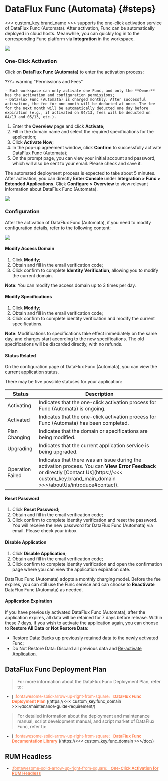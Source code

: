 # DataFlux Func (Automata) {#steps}

<<< custom_key.brand_name >>> supports the one-click activation service of DataFlux Func (Automata). After activation, Func can be automatically deployed in cloud hosts. Meanwhile, you can quickly log in to the corresponding Func platform via **Integration** in the workspace.

![](img/automata-1.png)

### One-Click Activation

Click on **DataFlux Func (Automata)** to enter the activation process:

???+ warning "Permissions and Fees"

    - Each workspace can only activate one Func, and only the **Owner** has the activation and configuration permissions;  
    - DataFlux Func (Automata) is charged monthly. After successful activation, the fee for one month will be deducted at once. The fee for the next month will be automatically deducted one day before expiration (e.g., if activated on 04/13, fees will be deducted on 04/13 and 05/13, etc.).

1. Enter the **Overview** page and click **Activate**;
2. Fill in the domain name and select the required specifications for the application;
3. Click **Activate Now**;       
4. In the pop-up agreement window, click **Confirm** to successfully activate DataFlux Func (Automata);
5. On the prompt page, you can view your initial account and password, which will also be sent to your email. Please check and save it.

The automated deployment process is expected to take about 5 minutes. After activation, you can directly **Enter Console** under **Integration > Func > Extended Applications**. Click **Configure > Overview** to view relevant information about DataFlux Func (Automata).

<!--
![](img/automata.png)
-->
![](img/automata-2.png)

### Configuration

After the activation of DataFlux Func (Automata), if you need to modify configuration details, refer to the following content:

![](img/automata-3.png)

#### Modify Access Domain

1. Click **Modify**;
2. Obtain and fill in the email verification code;
3. Click confirm to complete **Identity Verification**, allowing you to modify the current domain.

**Note**: You can modify the access domain up to 3 times per day.


#### Modify Specifications

1. Click **Modify**;
2. Obtain and fill in the email verification code;
3. Click confirm to complete identity verification and modify the current specifications.

**Note**: Modifications to specifications take effect immediately on the same day, and charges start according to the new specifications. The old specifications will be discarded directly, with no refunds.


#### Status Related

On the configuration page of DataFlux Func (Automata), you can view the current application status.

There may be five possible statuses for your application:

| Status      | Description            |
| ----------- | ------------- |
| Activating      | Indicates that the one-click activation process for Func (Automata) is ongoing.             |
| Activated      | Indicates that the one-click activation process for Func (Automata) has been completed.             |
| Plan Changing      | Indicates that the domain or specifications are being modified.              |
| Upgrading      | Indicates that the current application service is being upgraded.               |
| Operation Failed      | Indicates that there was an issue during the activation process. You can **View Error Feedback** or directly [Contact Us](https://<<< custom_key.brand_main_domain >>>/aboutUs/introduce#contact).           |

#### Reset Password

1. Click **Reset Password**;
2. Obtain and fill in the email verification code;
3. Click confirm to complete identity verification and reset the password. You will receive the new password for DataFlux Func (Automata) via email. Please check your inbox.

#### Disable Application

1. Click **Disable Application**;
2. Obtain and fill in the email verification code;
3. Click confirm to complete identity verification and open the confirmation page where you can view the application expiration date.

DataFlux Func (Automata) adopts a monthly charging model. Before the fee expires, you can still use the Func service and can choose to **Reactivate** DataFlux Func (Automata) as needed.


#### Application Expiration

If you have previously activated DataFlux Func (Automata), after the application expires, all data will be retained for 7 days before release. Within these 7 days, if you wish to activate the application again, you can choose to **Restore All Data** or **Not Restore Data**:

- Restore Data: Backs up previously retained data to the newly activated Func;  
- Do Not Restore Data: Discard all previous data and [Re-activate Application](#steps).

## DataFlux Func Deployment Plan

> For more information about the DataFlux Func Deployment Plan, refer to:

<font size=2>

<div class="grid cards" markdown>

- [<font color="coral"> :fontawesome-solid-arrow-up-right-from-square: &nbsp; __DataFlux Func Deployment Plan__ </font>](https://<<< custom_key.func_domain >>>/doc/maintenance-guide-requirement/)

</div>

</font>

> For detailed information about the deployment and maintenance manual, script development manual, and script market of DataFlux Func, refer to:

<font size=2>

<div class="grid cards" markdown>

- [<font color="coral"> :fontawesome-solid-arrow-up-right-from-square: &nbsp; __DataFlux Func Documentation Library__ </font>](https://<<< custom_key.func_domain >>>/doc/)


</div>

</font>

## RUM Headless

<font size=2>

<div class="grid cards" markdown>

- [<font color="coral"> :fontawesome-solid-arrow-up-right-from-square: &nbsp; __One-Click Activation for RUM Headless__ </font>](./headless.md)


</div>

</font>